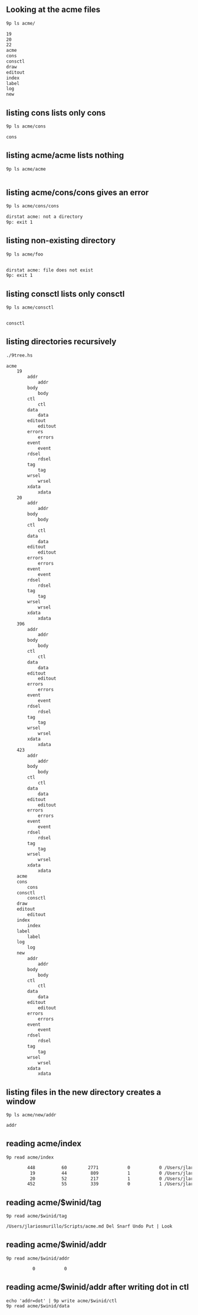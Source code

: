 
## Looking at the acme files
```sh
9p ls acme/
```

```txt
19
20
22
acme
cons
consctl
draw
editout
index
label
log
new
```

## listing cons lists only cons
```sh
9p ls acme/cons
```

```txt
cons
```

## listing acme/acme lists nothing
```sh
9p ls acme/acme
```

```txt
```

## listing acme/cons/cons gives an error
```sh
9p ls acme/cons/cons
```

```txt
dirstat acme: not a directory
9p: exit 1
```

## listing non-existing directory
```sh
9p ls acme/foo
```

```txt

dirstat acme: file does not exist
9p: exit 1
```

## listing consctl lists only consctl
```sh
9p ls acme/consctl
```

```txt

consctl
```

## listing directories recursively
```sh
./9tree.hs
```

```txt
acme
    19
        addr
            addr
        body
            body
        ctl
            ctl
        data
            data
        editout
            editout
        errors
            errors
        event
            event
        rdsel
            rdsel
        tag
            tag
        wrsel
            wrsel
        xdata
            xdata
    20
        addr
            addr
        body
            body
        ctl
            ctl
        data
            data
        editout
            editout
        errors
            errors
        event
            event
        rdsel
            rdsel
        tag
            tag
        wrsel
            wrsel
        xdata
            xdata
    396
        addr
            addr
        body
            body
        ctl
            ctl
        data
            data
        editout
            editout
        errors
            errors
        event
            event
        rdsel
            rdsel
        tag
            tag
        wrsel
            wrsel
        xdata
            xdata
    423
        addr
            addr
        body
            body
        ctl
            ctl
        data
            data
        editout
            editout
        errors
            errors
        event
            event
        rdsel
            rdsel
        tag
            tag
        wrsel
            wrsel
        xdata
            xdata
    acme
    cons
        cons
    consctl
        consctl
    draw
    editout
        editout
    index
        index
    label
        label
    log
        log
    new
        addr
            addr
        body
            body
        ctl
            ctl
        data
            data
        editout
            editout
        errors
            errors
        event
            event
        rdsel
            rdsel
        tag
            tag
        wrsel
            wrsel
        xdata
            xdata
```

## listing files in the new directory creates a window
```
9p ls acme/new/addr
```

```txt
addr
```

## reading acme/index
```
9p read acme/index
```

```txt
        448          60        2771           0           0 /Users/jlariosmurillo/Scripts/acme.md Del Snarf Undo | Look 
         19          44         809           1           0 /Users/jlariosmurillo/ Del Snarf Get | Look 
         20          52         217           1           0 /Users/jlariosmurillo/Scripts/ Del Snarf Get | Look 
        452          55         339           0           1 /Users/jlariosmurillo/Scripts/+Errors Del Snarf | Look 

```

## reading acme/$winid/tag
```
9p read acme/$winid/tag
```

```txt
/Users/jlariosmurillo/Scripts/acme.md Del Snarf Undo Put | Look 
```

## reading acme/$winid/addr

```
9p read acme/$winid/addr
```

```txt
          0           0 
```

## reading acme/$winid/addr after writing dot in ctl

```
echo 'addr=dot' | 9p write acme/$winid/ctl
9p read acme/$winid/data
```
